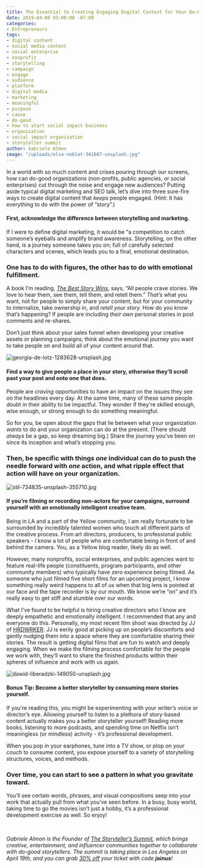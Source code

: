 ```yaml
---
title: The Essential to Creating Engaging Digital Content for Your Do-Good Cause
date: 2019-04-08 03:00:00 -07:00
categories:
- Entrepreneurs
tags:
- digital content
- social media content
- social enterprise
- nonprofit
- storytelling
- campaign
- engage
- audience
- platform
- digital media
- marketing
- meaningful
- purpose
- cause
- do-good
- how to start social impact business
- organization
- social impact organization
- storyteller summit
author: Gabriele Almon
image: "/uploads/elsa-noblet-341687-unsplash.jpg"
---
```


In a world with so much content and crises pouring through our screens, how can do-good organizations (non-profits, public agencies, or social enterprises) cut through the noise and engage new audiences? Putting aside typical digital marketing and SEO talk, let’s dive into three sure-fire ways to create digital content that _keeps_ people engaged. (Hint: It has everything to do with the power of “story”.)

#### First, acknowledge the difference between storytelling and marketing.

If I were to define digital marketing, it would be “a competition to catch someone’s eyeballs and amplify brand awareness. Storytelling, on the other hand, is a journey someone takes you on; full of carefully selected characters and scenes, which leads you to a final, emotional destination. 

### One has to do with figures, the other has to do with emotional fulfillment.

A book I’m reading, _[The Best Story Wins](https://www.amazon.com/Best-Story-Wins-Hollywood-Storytelling/dp/1642790656)_, says, “All people crave stories. We love to hear them, see them, tell them, and retell them.” _That’s_ what you want, not for people to simply share your content, but for your community to internalize, take ownership in, and _retell your story._ How do you know that’s happening? If people are including _their own_ personal stories in post comments and re-shares.

Don’t just think about your sales funnel when developing your creative assets or planning campaigns; think about the emotional journey you want to take people on and build all of your content around that.

![georgia-de-lotz-1283628-unsplash.jpg](/uploads/georgia-de-lotz-1283628-unsplash.jpg)

#### Find a way to give people a place in your story, otherwise they’ll scroll past your post and onto one that does.

People are _craving_ opportunities to have an impact on the issues they see on the headlines every day. At the same time, many of these same people doubt in their ability to be impactful. They wonder if they're skilled enough, wise enough, or strong enough to do something meaningful.

So for you, be open about the gaps that lie between what your organization _wants_ to do and your organization can do at the present. (There should _always_ be a gap, so keep dreaming big.) Share the journey you’ve been on since its inception and what’s stopping you. 

### Then, be specific with things _one_ individual can do to push the needle forward with _one_ action, and what ripple effect that action will have on your organization. 

![stil-734835-unsplash-355710.jpg](/uploads/stil-734835-unsplash-355710.jpg)

#### If you’re filming or recording non-actors for your campaigns, surround yourself with an emotionally intelligent creative team.

Being in LA and a part of the Yellow community, I am really fortunate to be surrounded by incredibly talented women who touch all different parts of the creative process. From art directors, producers, to professional public speakers - I know a lot of people who are comfortable being in front of and behind the camera. You, as a Yellow blog reader, likely do as well.

However, many nonprofits, social enterprises, and public agencies want to feature real-life people (constituents, program participants, and other community members) who typically have zero experience being filmed. As someone who just filmed five short films for an upcoming project, I know something really weird happens to all of us when that big lens is pointed at our face and the tape recorder is by our mouth. We know we’re “on” and it’s really easy to get stiff and stumble over our words.

What I've found to be helpful is hiring creative directors who I know are deeply empathetic and emotionally intelligent. I recommended that any and everyone do this. Personally, my most recent film shoot was directed by JJ of [HRDWRKER](https://www.hrdwrker.com/). JJ is eerily good at picking up on people’s discomforts and gently nudging them into a space where they are comfortable sharing their stories. The result is getting digital films that are fun to watch and deeply engaging. When we make the filming process comfortable for the people we work with, they’ll want to share the finished products within their spheres of influence and work with us again. 

![dawid-liberadzki-149050-unsplash.jpg](/uploads/dawid-liberadzki-149050-unsplash.jpg)

#### Bonus Tip: Become a better storyteller by consuming more stories yourself.

If you’re reading this, you might be experimenting with your writer’s voice or director’s eye. Allowing yourself to listen to a plethora of story-based content actually makes you a better storyteller yourself! Reading more books, listening to more podcasts, and spending time on Netflix isn’t meaningless (or mindless) activity - it’s professional development.

When you pop in your earphones, tune into a TV show, or plop on your couch to consume content, you expose yourself to a variety of storytelling structures, voices, and methods. 

### Over time, you can start to see a pattern in what you gravitate toward.

You’ll see certain words, phrases, and visual compositions seep into your work that actually pull from what you’ve seen before. In a busy, busy world, taking time to go the movies isn’t just a hobby, it’s a professional development exercise as well. So enjoy!

<br>

_Gabriele Almon is the Founder of [The Storyteller’s Summit](https://www.thestorytellersummit.com/), which brings creative, entertainment, and influencer communities together to collaborate with do-good storytellers. The summit is taking place in Los Angeles on April 19th, and you can grab [30% off](https://www.eventbrite.com/e/the-storytellers-summit-registration-55609798404) your ticket with code **joinus**!_